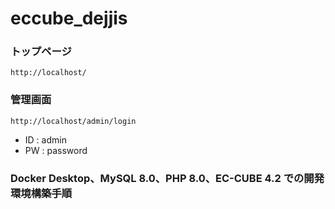 # eccube_dejjis

### トップページ

`http://localhost/`

### 管理画面

`http://localhost/admin/login`

- ID : admin
- PW : password

### Docker Desktop、MySQL 8.0、PHP 8.0、EC-CUBE 4.2 での開発環境構築手順
